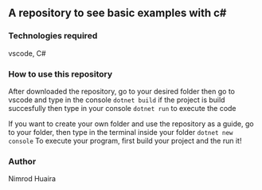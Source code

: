## A repository to see basic examples with c#

### Technologies required

vscode, C# 

### How to use this repository 

After downloaded the repository, go to your desired folder then go to vscode and type in the console
`dotnet build` 
if the project is build succesfully then type in your console
`dotnet run`
to execute the code

If you want to create your own folder and use the repository as a guide, go to your folder, then type in the terminal inside your folder
`dotnet new console`
To execute your program, first build your project and the run it!

### Author 

Nimrod Huaira
